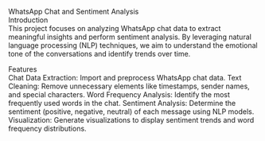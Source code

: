WhatsApp Chat and Sentiment Analysis<br>
Introduction<br>
This project focuses on analyzing WhatsApp chat data to extract meaningful insights and perform sentiment analysis. By leveraging natural language processing (NLP) techniques, we aim to understand the emotional tone of the conversations and identify trends over time.<br>

Features<br>
Chat Data Extraction: Import and preprocess WhatsApp chat data.
Text Cleaning: Remove unnecessary elements like timestamps, sender names, and special characters.
Word Frequency Analysis: Identify the most frequently used words in the chat.
Sentiment Analysis: Determine the sentiment (positive, negative, neutral) of each message using NLP models.
Visualization: Generate visualizations to display sentiment trends and word frequency distributions.
